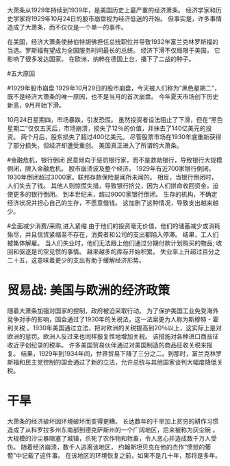 大萧条从1929年持续到1939年，是美国历史上最严重的经济萧条。 经济学家和历史学家将1929年10月24日的股市崩盘视为经济低迷的开始。 但事实是，许多事情造成了大萧条，而不仅仅是一个单一的事件。

在美国，经济大萧条使赫伯特胡佛担任总统职位并导致1932年富兰克林罗斯福的当选。罗斯福有望成为全国服务时间最长的总统。 经济下滑不仅局限于美国， 它影响了很多发达国家。 在欧洲，纳粹在德国上台，播下了二战的种子。

#五大原因

#1929年股市崩盘
1929年10月29日的股市崩盘，今天被人们称为“黑色星期二”，既不是经济大萧条的唯一原因，也不是当月的首次崩盘。 今年夏天市场创下历史新高，9月开始下滑。

10月24日星期四，市场暴跌，引发恐慌。 虽然投资者设法阻止了下滑，但在“黑色星期二”仅仅五天后，市场崩溃，损失了12％的价值，并抹去了140亿美元的投资。 两个月后，股东损失了超过400亿美元。 尽管股票市场在1930年底重新获得了部分损失，但经济却遭受重创。 美国真正进入了所谓的大萧条。

#金融危机，银行倒闭
民意倾向于惩罚银行家，而不是救助银行，导致银行大规模倒闭，限入金融危机。
股市崩溃波及整个经济。 1929年有近700家银行倒闭，1930年倒闭超过3000家。联邦存款保险是闻所未闻的。 相反，当银行倒闭时，人们失去了钱。 其他人则惊慌失措，导致银行挤兑，因为人们拼命收回资金，迫使更多的银行倒闭。 到本世纪末，超过9000家银行倒闭。 生存的机构，不确定经济状况并担心自己的生存，不愿意借钱。 这加剧了这种情况，导致支出越来越少。

#全面减少消费/采购,进入紧缩
由于他们的投资毫无价值，他们的储蓄减少或消耗殆尽，并且信贷紧缩至不存在，消费者和公司的支出都陷入停滞。 结果，工人们被集体解雇。 当人们失业时，他们无法跟上他们通过分期付款计划购买的物品; 收回和驱逐是司空见惯的事情。 越来越多的库存开始积累。 失业率上升超过百分之二十五，这意味着更少的支出有助于缓解经济形势。

# 贸易战: 美国与欧洲的经济政策
随着大萧条加强对国家的控制，政府被迫采取行动。 为了保护美国工业免受海外竞争对手的影响，国会通过了1930年的关税法，这一法案更为人称为斯穆特 - 霍利关税 。1930年美国通过立法，把对欧洲的关税提高到20％以上，这实际上是对欧洲的惩罚。欧洲人反过来也同样报复性地增加关税。 该措施对各种进口商品征收近乎创纪录的税率。 许多美国贸易伙伴通过对美国制造的商品征收关税来报复。 结果，1929年到1934年间，世界贸易下降了三分之二。到那时，富兰克林罗斯福和民主党控制的国会通过了新的立法，允许总统与其他国家谈判大幅度降低关税。

# 干旱
大萧条的经济破坏因环境破坏而变得更糟。 长达数年的干旱加上贫穷的耕作习惯造成了从科罗拉多州东南部到德克萨斯州的一个广阔地区，后来被称为灰尘碗 。 大规模的沙尘暴阻塞了城镇，杀死了农作物和牲畜，令人恶心并造成数千万人受伤。 随着经济崩溃，数千人逃离该地区， 约翰斯坦贝克在他的杰作“愤怒的葡萄”中记载了这件事。 在该地区的环境恢复之前，如果不是几十年，那将是多年。




